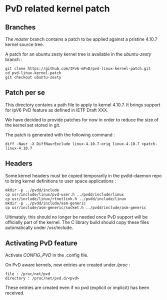 # PvD related kernel patch

## Branches

The _master_ branch contains a patch to be applied against a pristine 4.10.7
kernel source tree.

A patch for an ubuntu zesty kernel tree is available in the _ubuntu-zesty_
branch :

~~~~
git clone https://github.com/IPv6-mPvD/pvd-linux-kernel-patch.git
cd pvd-linux-kernel-patch
git checkout ubuntu-zesty
~~~~

## Patch per se

This directory contains a path file to apply to kernel 4.10.7. It brings
support for IpV6 PvD feature as defined in IETF Draft XXX.

We have decided to provide patches for now in order to reduce the size of the
kernel set stored in git.

The patch is generated with the following command :

~~~~
diff -Naur -X DiffNaurExclude linux-4.10.7-orig linux-4.10.7 >patch-linux-4.10.7
~~~~

## Headers

Some kernel headers must be copied temporarily in the pvdid-daemon repo to bring
kernel definitions to user space applications :

~~~~
mkdir -p ../pvdd/include
cp usr/include/linux/pvd-user.h ../pvdd/include/linux
cp usr/include/linux/rtnetlink.h ../pvdd/include/linux
mkdir -p ../pvdd/include/asm-generic
cp usr/include/asm-generic/socket.h ../pvdd/include/asm-generic
~~~~

Ultimately, this should no longer be needed once PvD support will be officially
part of the kernel. The C library build should copy these files automatically
under /usr/include.

## Activating PvD feature

Activate _CONFIG\_PVD_ in the .config file.

On PvD aware kernels, new entries are created under _/proc_ :

~~~~
file : /proc/net/pvd
directory : /proc/net/pvd.d/<pvd>
~~~~

These entries are created even if no pvd (explicit or implicit) has been
received.
